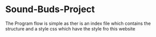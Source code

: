 # Sound-Buds-Project
The Program flow is simple as ther is an index file which contains the structure and a style css which have the style fro this website 
